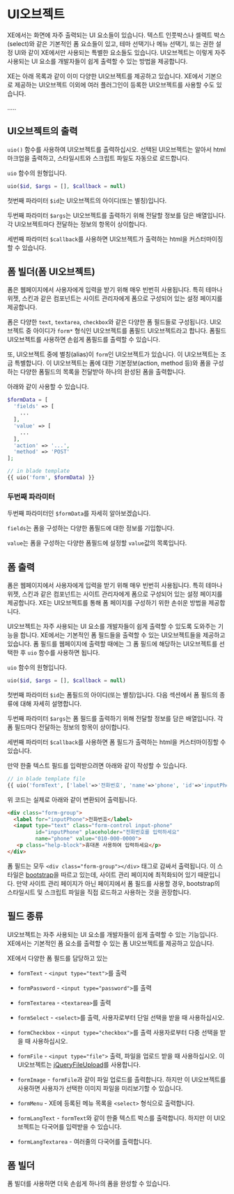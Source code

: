 # UI오브젝트

XE에서는 화면에 자주 출력되는 UI 요소들이 있습니다. 텍스트 인풋박스나 셀렉트 박스(select)와 같은 기본적인 폼 요소들이 있고, 테마 선택기나 메뉴 선택기, 또는 권한 설정 UI와 같이 XE에서만 사용되는 특별한 요소들도 있습니다. UI오브젝트는 이렇게 자주 사용되는 UI 요소를 개발자들이 쉽게 출력할 수 있는 방법을 제공합니다. 

XE는 아래 목록과 같이 이미 다양한 UI오브젝트를 제공하고 있습니다. XE에서 기본으로 제공하는 UI오브젝트 이외에 여러 플러그인이 등록한 UI오브젝트를 사용할 수도 있습니다.

.....

## UI오브젝트의 출력

`uio()` 함수를 사용하여 UI오브젝트를 출력하십시오. 선택된 UI오브젝트는 알아서 html 마크업을 출력하고, 스타일시트와 스크립트 파일도 자동으로 로드합니다.

`uio` 함수의 원형입니다.

```php
uio($id, $args = [], $callback = null)
```

첫번째 파라미터 `$id`는 UI오브젝트의 아이디(또는 별칭)입니다.

두번째 파라미터 `$args`는 UI오브젝트를 출력하기 위해 전달할 정보를 담은 배열입니다. 각 UI오브젝트마다 전달하는 정보의 항목이 상이합니다.

세번째 파라미터 `$callback`를 사용하면 UI오브젝트가 출력하는 html을 커스터마이징할 수 있습니다.


## 폼 빌더(폼 UI오브젝트)

폼은 웹페이지에서 사용자에게 입력을 받기 위해 매우 빈번히 사용됩니다. 특히 테마나 위젯, 스킨과 같은 컴포넌트는 사이트 관리자에게 폼으로 구성되어 있는 설정 페이지를 제공합니다. 

폼은 다양한 `text`, `textarea`, `checkbox`와 같은 다양한 폼 필드들로 구성됩니다. UI오브젝트 중 아이디가 `form*` 형식인 UI오브젝트를 폼필드 UI오브젝트라고 합니다. 폼필드 UI오브젝트를 사용하면 손쉽게 폼필드를 출력할 수 있습니다.

또, UI오브젝트 중에 별칭(alias)이 `form`인 UI오브젝트가 있습니다. 이 UI오브젝트는 조금 특별합니다. 이 UI오브젝트는 폼에 대한 기본정보(action, method 등)와 폼을 구성하는 다양한 폼필드의 목록을 전달받아 하나의 완성된 폼을 출력합니다.

아래와 같이 사용할 수 있습니다.

```php
$formData = [
  'fields' => [
    ...
  ],
  'value' => [
    ...
  ],
  'action' => '...',
  'method' => 'POST'
];
```

```php
// in blade template
{{ uio('form', $formData) }}
```

### 두번째 파라미터

두번째 파라미터인 `$formData`를 자세히 알아보겠습니다.

`fields`는 폼을 구성하는 다양한 폼필드에 대한 정보를 기입합니다.

`value`는 폼을 구성하는 다양한 폼필드에 설정할 `value`값의 목록입니다.














## 폼 출력

폼은 웹페이지에서 사용자에게 입력을 받기 위해 매우 빈번히 사용됩니다. 특히 테마나 위젯, 스킨과 같은 컴포넌트는 사이트 관리자에게 폼으로 구성되어 있는 설정 페이지를 제공합니다. XE는 UI오브젝트를 통해 폼 페이지를 구성하기 위한 손쉬운 방법을 제공합니다.

UI오브젝트는 자주 사용되는 UI 요소를 개발자들이 쉽게 출력할 수 있도록 도와주는 기능을 합니다. XE에서는 기본적인 폼 필드들을 출력할 수 있는 UI오브젝트들을 제공하고 있습니다. 폼 필드를 웹페이지에 출력할 때에는 그 폼 필드에 해당하는 UI오브젝트를 선택한 후 `uio` 함수를 사용하면 됩니다.

`uio` 함수의 원형입니다.

```php
uio($id, $args = [], $callback = null)
```

첫번째 파라미터 `$id`는 폼필드의 아이디(또는 별칭)입니다. 다음 섹션에서 폼 필드의 종류에 대해 자세히 설명합니다.

두번째 파라미터 `$args`는 폼 필드를 출력하기 위해 전달할 정보를 담은 배열입니다. 각 폼 필드마다 전달하는 정보의 항목이 상이합니다.

세번째 파라미터 `$callback`를 사용하면 폼 필드가 출력하는 html을 커스터마이징할 수 있습니다.

만약 한줄 텍스트 필드를 입력받으려면 아래와 같이 작성할 수 있습니다.

```php
// in blade template file
{{ uio('formText', ['label'=>'전화번호', 'name'=>'phone', 'id'=>'inputPhone', 'class'=>'input-phone', 'placeholder'=>'전화번호를 입력하세요', 'description'=> '휴대폰 사용하여 입력하세요', 'value'=>'010-000-0000']) }}
```
위 코드는 실제로 아래와 같이 변환되어 출력됩니다.

```html
<div class="form-group">
  <label for="inputPhone">전화번호</label>
  <input type="text" class="form-control input-phone" 
         id="inputPhone" placeholder="전화번호를 입력하세요" 
         name="phone" value="010-000-0000">
   <p class="help-block">휴대폰 사용하여 입력하세요</p>
</div>
```

폼 필드는 모두 `<div class="form-group"></div>` 태그로 감싸서 출력됩니다. 이 스타일은 [bootstrap](http://getbootstrap.com/)을 따르고 있는데,  사이트 관리 페이지에 최적화되어 있기 때문입니다. 만약 사이트 관리 페이지가 아닌 페이지에서 폼 필드를 사용할 경우, bootstrap의 스타일시트 및 스크립트 파일을 직접 로드하고 사용하는 것을 권장합니다.


## 필드 종류

UI오브젝트는 자주 사용되는 UI 요소를 개발자들이 쉽게 출력할 수 있는 기능입니다. XE에서는 기본적인 폼 요소를 출력할 수 있는 폼 UI오브젝트를 제공하고 있습니다. 

XE에서 다양한 폼 필드를 담당하고 있는 

- `formText` - `<input type="text">`를 출력

- `formPassword` - `<input type="password">`를 출력

- `formTextarea` - `<textarea>`를 출력

- `formSelect` - `<select>`를 출력, 사용자로부터 단일 선택을 받을 때 사용하십시오.

- `formCheckbox` - `<input type="checkbox">`를 출력 사용자로부터 다중 선택을 받을 때 사용하십시오.

- `formFile` - `<input type="file">` 출력, 파일을 업로드 받을 때 사용하십시오. 이 UI오브젝트는 [jQueryFileUpload](https://blueimp.github.io/jQuery-File-Upload/)를 사용합니다.

- `formImage` - `formFile`과 같이 파일 업로드를 출력합니다. 하지만 이 UI오브젝트를 사용하면 사용자가 선택한 이미지 파일을 미리보기할 수 있습니다.

- `formMenu` - XE에 등록된 메뉴 목록을 `<select>` 형식으로 출력합니다.

- `formLangText` - `formText`와 같이 한줄 텍스트 박스를 출력합니다. 하지만 이 UI오브젝트는 다국어를 입력받을 수 있습니다.

- `formLangTextarea` - 여러줄의 다국어를 출력합니다.


## 폼 빌더

폼 빌더를 사용하면 더욱 손쉽게 하나의 폼을 완성할 수 있습니다.










